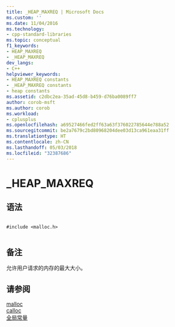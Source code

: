 ```yaml
---
title: _HEAP_MAXREQ | Microsoft Docs
ms.custom: ''
ms.date: 11/04/2016
ms.technology:
- cpp-standard-libraries
ms.topic: conceptual
f1_keywords:
- HEAP_MAXREQ
- _HEAP_MAXREQ
dev_langs:
- C++
helpviewer_keywords:
- HEAP_MAXREQ constants
- _HEAP_MAXREQ constants
- heap constants
ms.assetid: c2dbc2ea-35ad-45d8-b459-d76ba0089ff7
author: corob-msft
ms.author: corob
ms.workload:
- cplusplus
ms.openlocfilehash: a69527466fed2ff63a63f376022785644e788a52
ms.sourcegitcommit: be2a7679c2bd80968204dee03d13ca961eaa31ff
ms.translationtype: HT
ms.contentlocale: zh-CN
ms.lasthandoff: 05/03/2018
ms.locfileid: "32387686"
---
```

# <a name="heapmaxreq"></a>_HEAP_MAXREQ
## <a name="syntax"></a>语法  
  
```  
  
#include <malloc.h>  
  
```  
  
## <a name="remarks"></a>备注  
 允许用户请求的内存的最大大小。  
  
## <a name="see-also"></a>请参阅  
 [malloc](../c-runtime-library/reference/malloc.md)   
 [calloc](../c-runtime-library/reference/calloc.md)   
 [全局常量](../c-runtime-library/global-constants.md)